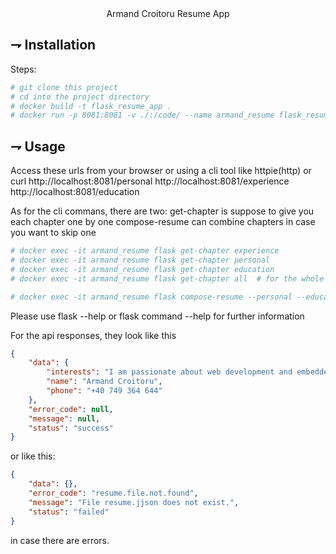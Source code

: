 <div align="center">
Armand Croitoru Resume App
</div>


## ⇁ Installation
Steps:
```bash
# git clone this project
# cd into the project directory
# docker build -t flask_resume_app .
# docker run -p 8081:8081 -v ./:/code/ --name armand_resume flask_resume_app
```


## ⇁ Usage
Access these urls from your browser or using a cli tool like httpie(http) or curl
http://localhost:8081/personal
http://localhost:8081/experience
http://localhost:8081/education

As for the cli commans, there are two:
get-chapter is suppose to give you each chapter one by one 
compose-resume can combine chapters in case you want to skip one

```bash
# docker exec -it armand_resume flask get-chapter experience
# docker exec -it armand_resume flask get-chapter personal   
# docker exec -it armand_resume flask get-chapter education   
# docker exec -it armand_resume flask get-chapter all  # for the whole resume

# docker exec -it armand_resume flask compose-resume --personal --education
```

Please use flask --help or flask command --help for further information

For the api responses, they look like this 
```json
{
    "data": {
        "interests": "I am passionate about web development and embedded systems.",
        "name": "Armand Croitoru",
        "phone": "+40 749 364 644"
    },
    "error_code": null,
    "message": null,
    "status": "success"
}
```
or like this: 
```json
{
    "data": {},
    "error_code": "resume.file.not.found",
    "message": "File resume.jjson does not exist.",
    "status": "failed"
}
```
in case there are errors.

